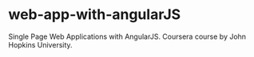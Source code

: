 # web-app-with-angularJS
Single Page Web Applications with AngularJS.  Coursera course by John Hopkins University.
